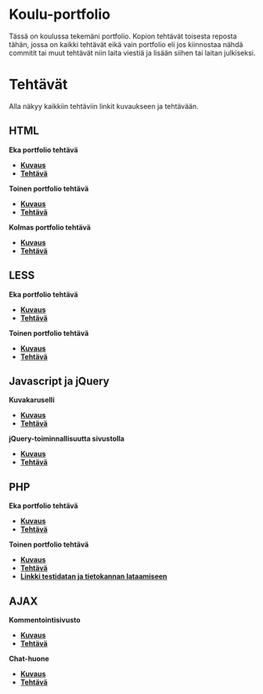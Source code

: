 # Koulu-portfolio
Tässä on koulussa tekemäni portfolio. Kopion tehtävät toisesta reposta tähän, jossa on kaikki tehtävät eikä vain portfolio eli jos kiinnostaa nähdä commitit tai muut tehtävät niin laita viestiä ja lisään siihen tai laitan julkiseksi.
# Tehtävät
Alla näkyy kaikkiin tehtäviin linkit kuvaukseen ja tehtävään.
## HTML
<b>Eka portfolio tehtävä<b>
- [Kuvaus](https://moodle.omnia.fi/mod/page/view.php?id=322777)
- [Tehtävä](https://github.com/ohuji/koulu-portfolio/blob/master/HTML/Harjoitus2/Teht%C3%A4v%C3%A42.html)
  
<b>Toinen portfolio tehtävä<b>
- [Kuvaus](https://moodle.omnia.fi/mod/page/view.php?id=322780)
- [Tehtävä](https://github.com/ohuji/koulu-portfolio/blob/master/HTML/Harjoitus5/Teht%C3%A4v%C3%A45.html)
  
<b>Kolmas portfolio tehtävä<b>
- [Kuvaus](https://moodle.omnia.fi/mod/page/view.php?id=322781)
- [Tehtävä](https://github.com/ohuji/koulu-portfolio/blob/master/HTML/Harjoitus6/Teht%C3%A4v%C3%A46.html)
## LESS
<b>Eka portfolio tehtävä<b>
- [Kuvaus](https://moodle.omnia.fi/mod/page/view.php?id=322785)
- [Tehtävä](https://github.com/ohuji/koulu-portfolio/tree/master/LESS/Toteutus1)
  
<b>Toinen portfolio tehtävä<b>
- [Kuvaus](https://moodle.omnia.fi/mod/page/view.php?id=322786)
- [Tehtävä](https://github.com/ohuji/koulu-portfolio/tree/master/LESS/Toteutus2)
## Javascript ja jQuery
<b>Kuvakaruselli<b>
- [Kuvaus](https://moodle.omnia.fi/mod/page/view.php?id=325560)
- [Tehtävä](https://github.com/ohuji/koulu-portfolio/tree/master/Javascript%20ja%20jQuery/Kuvakaruselli)
 
<b>jQuery-toiminnallisuutta sivustolla<b>
- [Kuvaus](https://moodle.omnia.fi/mod/page/view.php?id=325714)
- [Tehtävä](https://github.com/ohuji/koulu-portfolio/tree/master/Javascript%20ja%20jQuery/jQuery-sivu)
## PHP
<b>Eka portfolio tehtävä<b>
- [Kuvaus](https://moodle.omnia.fi/mod/page/view.php?id=323855)
- [Tehtävä](https://github.com/ohuji/koulu-portfolio/tree/master/PHP/portfoliotehtava1)

<b>Toinen portfolio tehtävä<b>
- [Kuvaus](https://moodle.omnia.fi/mod/page/view.php?id=323856)
- [Tehtävä](https://github.com/ohuji/koulu-portfolio/tree/master/PHP/portfoliotehtava2)
- [Linkki testidatan ja tietokannan lataamiseen](https://www.mediafire.com/file/yk9xi9r9rjijhg3/neuvontapalstatestidata.sql/file)
## AJAX
<b>Kommentointisivusto<b>
- [Kuvaus](https://moodle.omnia.fi/mod/page/view.php?id=325712)
- [Tehtävä](https://github.com/ohuji/koulu-portfolio/tree/master/AJAX/kommentointisivusto)
  
<b>Chat-huone<b>
- [Kuvaus](https://moodle.omnia.fi/mod/page/view.php?id=325713)
- [Tehtävä](https://github.com/ohuji/koulu-portfolio/tree/master/AJAX/chat-huone)
